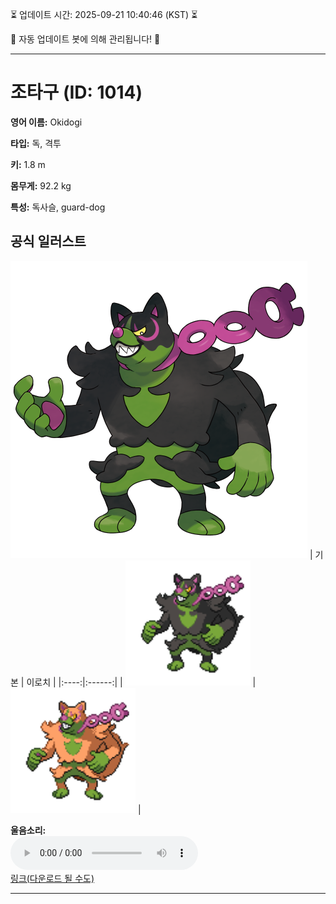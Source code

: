 
⏳ 업데이트 시간: 2025-09-21 10:40:46 (KST) ⏳

🤖 자동 업데이트 봇에 의해 관리됩니다! 🤖

---

# 조타구 (ID: 1014)
**영어 이름:** Okidogi

**타입:** 독, 격투

**키:** 1.8 m

**몸무게:** 92.2 kg

**특성:** 독사슬, guard-dog

## 공식 일러스트
![](https://raw.githubusercontent.com/PokeAPI/sprites/master/sprites/pokemon/other/official-artwork/1014.png)
| 기본 | 이로치 |
|:----:|:------:|
| <img src="https://raw.githubusercontent.com/PokeAPI/sprites/master/sprites/pokemon/1014.png" width="200"> | <img src="https://raw.githubusercontent.com/PokeAPI/sprites/master/sprites/pokemon/shiny/1014.png" width="200"> |

**울음소리:**<br><audio controls src="https://raw.githubusercontent.com/PokeAPI/cries/main/cries/pokemon/latest/1014.ogg"></audio><br> [링크(다운로드 될 수도)](https://raw.githubusercontent.com/PokeAPI/cries/main/cries/pokemon/latest/1014.ogg)


---
